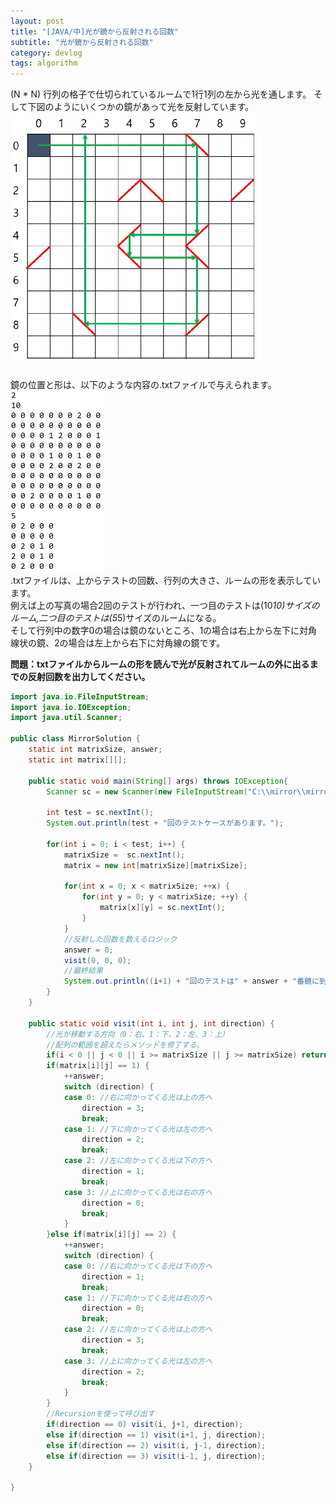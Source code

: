 ```yaml
---
layout: post
title: "[JAVA/中]光が鏡から反射される回数"
subtitle: "光が鏡から反射される回数"
category: devlog
tags: algorithm
---
```

(N * N) 行列の格子で仕切られているルームで1行1列の左から光を通します。
そして下図のようにいくつかの鏡があって光を反射しています。<br>
<img src='/assets/img/post_data/algorithm/mirror_sample.JPG' alt='mirrorSample' width='80%'>
<br><br>
鏡の位置と形は、以下のような内容の.txtファイルで与えられます。<br>
<img src='/assets/img/post_data/algorithm/mirror_txt.JPG' alt='mirror.txt' width='30%'>
<br>
.txtファイルは、上からテストの回数、行列の大きさ、ルームの形を表示しています。<br>
例えば上の写真の場合2回のテストが行われ、一つ目のテストは(10*10)サイズのルーム,二つ目のテストは(5*5)サイズのルームになる。<br>
そして行列中の数字0の場合は鏡のないところ、1の場合は右上から左下に対角線状の鏡、2の場合は左上から右下に対角線の鏡です。


**問題：txtファイルからルームの形を読んで光が反射されてルームの外に出るまでの反射回数を出力してください。**

```java
import java.io.FileInputStream;
import java.io.IOException;
import java.util.Scanner;

public class MirrorSolution {
	static int matrixSize, answer;
	static int matrix[][];
	
	public static void main(String[] args) throws IOException{
		Scanner sc = new Scanner(new FileInputStream("C:\\mirror\\mirror.txt"));
		
		int test = sc.nextInt();
		System.out.println(test + "回のテストケースがあります。");
		
		for(int i = 0; i < test; i++) {
			matrixSize =  sc.nextInt();
			matrix = new int[matrixSize][matrixSize];
			
			for(int x = 0; x < matrixSize; ++x) {
				for(int y = 0; y < matrixSize; ++y) {
					matrix[x][y] = sc.nextInt();
				}
			}
			//反射した回数を数えるロジック
			answer = 0;	
			visit(0, 0, 0);
			//最終結果
			System.out.println((i+1) + "回のテストは" + answer + "番鏡に到達して反射される。");
		}
	}
	
	public static void visit(int i, int j, int direction) {
		//光が移動する方向（0：右、1：下、2：左、3：上）
		//配列の範囲を超えたらメソッドを修了する。
		if(i < 0 || j < 0 || i >= matrixSize || j >= matrixSize) return;
		if(matrix[i][j] == 1) {
			++answer;
			switch (direction) {
			case 0: //右に向かってくる光は上の方へ
				direction = 3;
				break;
			case 1: //下に向かってくる光は左の方へ
				direction = 2;
				break;
			case 2: //左に向かってくる光は下の方へ
				direction = 1;
				break;
			case 3: //上に向かってくる光は右の方へ
				direction = 0;
				break;
			}
		}else if(matrix[i][j] == 2) {
			++answer;
			switch (direction) {
			case 0: //右に向かってくる光は下の方へ
				direction = 1;
				break;
			case 1: //下に向かってくる光は右の方へ
				direction = 0;
				break;
			case 2: //左に向かってくる光は上の方へ
				direction = 3;
				break;
			case 3: //上に向かってくる光は左の方へ
				direction = 2;
				break;
			}
		}
		//Recursionを使って呼び出す
		if(direction == 0) visit(i, j+1, direction);
		else if(direction == 1) visit(i+1, j, direction);
		else if(direction == 2) visit(i, j-1, direction);
		else if(direction == 3) visit(i-1, j, direction);
	}
	
}
```